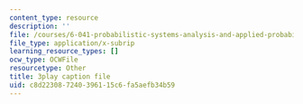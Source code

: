 ```yaml
---
content_type: resource
description: ''
file: /courses/6-041-probabilistic-systems-analysis-and-applied-probability-fall-2010/c8d223087240396115c6fa5aefb34b59_l4NoMKEHQwM.srt
file_type: application/x-subrip
learning_resource_types: []
ocw_type: OCWFile
resourcetype: Other
title: 3play caption file
uid: c8d22308-7240-3961-15c6-fa5aefb34b59
---
```

